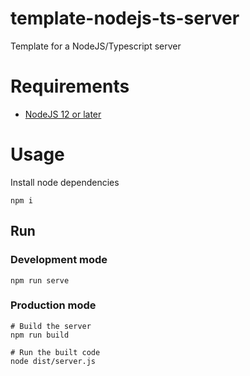 # template-nodejs-ts-server

Template for a NodeJS/Typescript server 

# Requirements

- [NodeJS 12 or later](https://nodejs.org/en/download/)

# Usage

Install node dependencies

    npm i

## Run

### Development mode

    npm run serve

### Production mode

    # Build the server
    npm run build

    # Run the built code
    node dist/server.js
